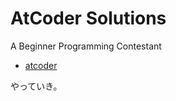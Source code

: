 AtCoder Solutions
====================

A Beginner Programming Contestant

- [atcoder](https://atcoder.jp/users/junkpiano)

やっていき。
